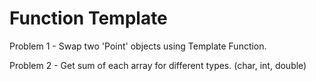 # Function Template

Problem 1 - Swap two 'Point' objects using Template Function.

Problem 2 - Get sum of each array for different types. (char, int, double)
